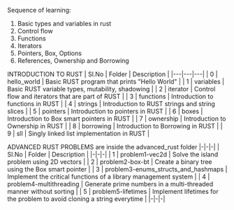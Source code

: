 Sequence of learning:

1. Basic types and variables in rust
2. Control flow
3. Functions
4. Iterators
5. Pointers, Box, Options
6. References, Ownership and Borrowing


INTRODUCTION TO RUST
| Sl.No |   Folder    |           Description                             |
|---|---|---|
|   0   | hello_world | Basic RUST program that prints "Hello World"      |
|   1   | variables   | Basic RUST variable types, mutability, shadowing  |
|   2   | iterator    | Control flow and iterators that are part of RUST  |
|   3   | functions   | Introduction to functions in RUST                 |
|   4   | strings     | Introduction to RUST strings and string slices    |
|   5   | pointers    | Introduction to pointers in RUST                  |
|   6   | boxes       | Introduction to Box smart pointers in RUST        |
|   7   | ownership   | Introduction to Ownership in RUST                 |
|   8   | borrowing   | Introduction to Borrowing in RUST                 |
|   9   | sll         | Singly linked list implementation in RUST         |

ADVANCED RUST PROBLEMS are inside the advanced_rust folder
|-|-|-|
| Sl.No |   Folder                            |           Description                                                    |
|-|-|-|
|   1   | problem1-vec2d                      | Solve the island problem using 2D vectors                                |
|   2   | problem2-box-bt                     | Create a binary tree using the Box smart pointer                         |
|   3   | problem3-enums_structs_and_hashmaps | Implement the critical functions of a library management system          |
|   4   | problem4-multithreading             | Generate prime numbers in a multi-threaded manner without sorting        |
|   5   | problem5-lifetimes                  | Implement lifetimes for the problem to avoid cloning a string everytime  |
|-|-|-|
